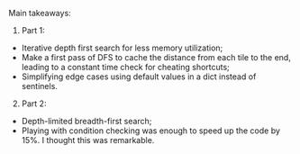 Main takeaways:

1. Part 1:
- Iterative depth first search for less memory utilization;
- Make a first pass of DFS to cache the distance from each tile to the end, leading to a constant time check for cheating shortcuts;
- Simplifying edge cases using default values in a dict instead of sentinels.

2. Part 2:
- Depth-limited breadth-first search;
- Playing with condition checking was enough to speed up the code by 15%. I thought this was remarkable.
